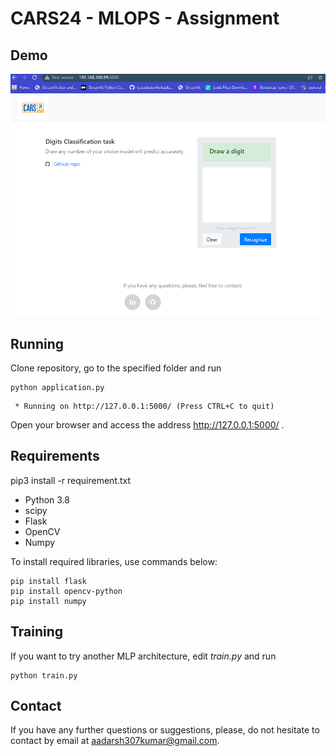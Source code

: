 # CARS24 - MLOPS - Assignment


## Demo

![Demo screenshot](/static/imgs/demo.png?raw=true "Demo")


## Running
Clone repository, go to the specified folder and run
```
python application.py
```
```
 * Running on http://127.0.0.1:5000/ (Press CTRL+C to quit)
```
Open your browser and access the address http://127.0.0.1:5000/ .


## Requirements
pip3 install -r requirement.txt

  * Python 3.8
  * scipy
  * Flask
  * OpenCV
  * Numpy


To install required libraries, use commands below:
```
pip install flask
pip install opencv-python
pip install numpy

```


## Training
If you want to try another MLP architecture, edit *train.py* and run
```
python train.py
```


## Contact
If you have any further questions or suggestions, please, do not hesitate to contact by email at aadarsh307kumar@gmail.com.

